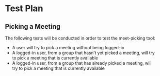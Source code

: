 # Test Plan

## Picking a Meeting

The following tests will be conducted in order to test the meet-picking tool:

* A user will try to pick a meeting without being logged-in
* A logged-in user, from a group that hasn't yet picked a meeting, will try to pick a meeting that is currently available
* A logged-in user, from a group that has already picked a meeting, will try to pick a meeting that is currently available 